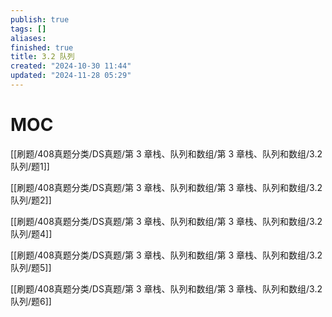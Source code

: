 ```yaml
---
publish: true
tags: []
aliases: 
finished: true
title: 3.2 队列
created: "2024-10-30 11:44"
updated: "2024-11-28 05:29"
---
```

# MOC

[[刷题/408真题分类/DS真题/第 3 章栈、队列和数组/第 3 章栈、队列和数组/3.2 队列/题1]]

[[刷题/408真题分类/DS真题/第 3 章栈、队列和数组/第 3 章栈、队列和数组/3.2 队列/题2]]

[[刷题/408真题分类/DS真题/第 3 章栈、队列和数组/第 3 章栈、队列和数组/3.2 队列/题4]]

[[刷题/408真题分类/DS真题/第 3 章栈、队列和数组/第 3 章栈、队列和数组/3.2 队列/题5]]

[[刷题/408真题分类/DS真题/第 3 章栈、队列和数组/第 3 章栈、队列和数组/3.2 队列/题6]]